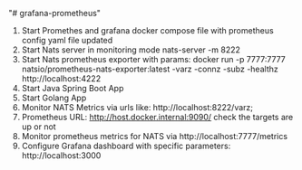 "# grafana-prometheus" 


1. Start Promethes and grafana docker compose file with prometheus config yaml file updated
2. Start Nats server in monitoring mode nats-server -m 8222
3. Start Nats prometheus exporter with params: docker run -p 7777:7777 natsio/prometheus-nats-exporter:latest -varz -connz -subz -healthz http://localhost:4222
4. Start Java Spring Boot App
5. Start Golang App
6. Monitor NATS Metrics via urls like: http://localhost:8222/varz; 
7. Prometheus URL: http://host.docker.internal:9090/ check the targets are up or not
8. Monitor prometheus metrics for NATS via http://localhost:7777/metrics
9. Configure Grafana dashboard with specific parameters: http://localhost:3000
